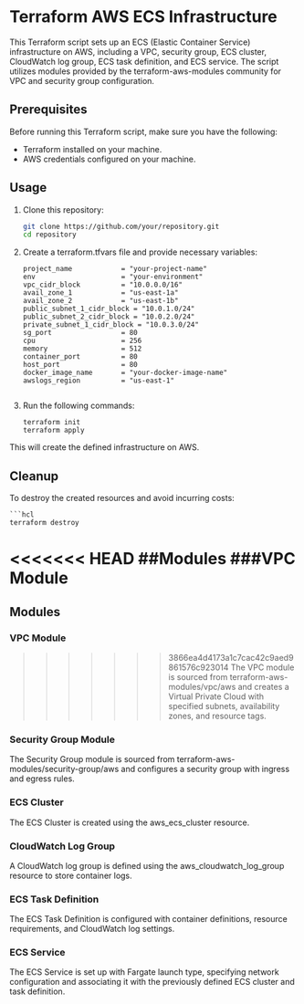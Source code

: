# Terraform AWS ECS Infrastructure

This Terraform script sets up an ECS (Elastic Container Service) infrastructure on AWS, including a VPC, security group, ECS cluster, CloudWatch log group, ECS task definition, and ECS service. The script utilizes modules provided by the terraform-aws-modules community for VPC and security group configuration.

## Prerequisites

Before running this Terraform script, make sure you have the following:

- Terraform installed on your machine.
- AWS credentials configured on your machine.

## Usage

1. Clone this repository:

   ```bash
   git clone https://github.com/your/repository.git
   cd repository


2. Create a terraform.tfvars file and provide necessary variables:
    
    ```hcl
    project_name            = "your-project-name"
    env                     = "your-environment"
    vpc_cidr_block          = "10.0.0.0/16"
    avail_zone_1            = "us-east-1a"
    avail_zone_2            = "us-east-1b"
    public_subnet_1_cidr_block = "10.0.1.0/24"
    public_subnet_2_cidr_block = "10.0.2.0/24"
    private_subnet_1_cidr_block = "10.0.3.0/24"
    sg_port                 = 80
    cpu                     = 256
    memory                  = 512
    container_port          = 80
    host_port               = 80
    docker_image_name       = "your-docker-image-name"
    awslogs_region          = "us-east-1"


3. Run the following commands:
    
    ```hcl
    terraform init
    terraform apply

This will create the defined infrastructure on AWS.


## Cleanup
To destroy the created resources and avoid incurring costs:
    
    ```hcl
    terraform destroy

<<<<<<< HEAD
##Modules
###VPC Module
=======
## Modules

### VPC Module
>>>>>>> 3866ea4d4173a1c7cac42c9aed9861576c923014
The VPC module is sourced from terraform-aws-modules/vpc/aws and creates a Virtual Private Cloud with specified subnets, availability zones, and resource tags.


### Security Group Module
The Security Group module is sourced from terraform-aws-modules/security-group/aws and configures a security group with ingress and egress rules.


### ECS Cluster
The ECS Cluster is created using the aws_ecs_cluster resource.


### CloudWatch Log Group
A CloudWatch log group is defined using the aws_cloudwatch_log_group resource to store container logs.


### ECS Task Definition
The ECS Task Definition is configured with container definitions, resource requirements, and CloudWatch log settings.


### ECS Service
The ECS Service is set up with Fargate launch type, specifying network configuration and associating it with the previously defined ECS cluster and task definition.
